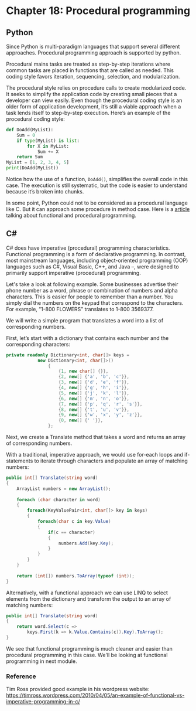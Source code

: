 # Chapter 18: Procedural programming

## Python

Since Python is multi-paradigm languages that support several different approaches. Procedural programming approach is supported by python.

Procedural mains tasks are treated as step-by-step iterations where common tasks are placed in functions that are called as needed. This coding style favors iteration, sequencing, selection, and modularization.

The procedural style relies on procedure calls to create modularized code. It seeks to simplify the application code by creating small pieces that a developer can view easily. Even though the procedural coding style is an older form of application development, it’s still a viable approach when a task lends itself to step-by-step execution. Here’s an example of the procedural coding style:

```python
def DoAdd(MyList):
    Sum = 0
    if type(MyList) is list:
        for X in MyList:
            Sum += X
    return Sum
MyList = [1, 2, 3, 4, 5]
print(DoAdd(MyList))
```
Notice how the use of a function, `DoAdd()`, simplifies the overall code in this case. The execution is still systematic, but the code is easier to understand because it’s broken into chunks.

In some point, Python could not to be considered as a procedural language like C. But it can approach some procedure in method case. Here is a [article](http://stackoverflow.com/questions/721090/what-is-the-difference-between-a-function-and-a-procedure) talking about functional and procedural programming.

## C# #

C# does have imperative (procedural) programming characteristics. Functional programming is a form of declarative programming. In contrast, most mainstream languages, including object-oriented programming (OOP) languages such as C#, Visual Basic, C++, and Java –, were designed to primarily support imperative (procedural) programming.

Let's take a look at following example. Some businesses advertise their phone number as a word, phrase or combination of numbers and alpha characters. This is easier for people to remember than a number. You simply dial the numbers on the keypad that correspond to the characters. For example, “1-800 FLOWERS” translates to 1-800 3569377.

We will write a simple program that translates a word into a list of corresponding numbers.

First, let’s start with a dictionary that contains each number and the corresponding characters:

```csharp
private readonly Dictionary<int, char[]> keys =
            new Dictionary<int, char[]>()
                {
                    {1, new char[] {}},
                    {2, new[] {'a', 'b', 'c'}},
                    {3, new[] {'d', 'e', 'f'}},
                    {4, new[] {'g', 'h', 'i'}},
                    {5, new[] {'j', 'k', 'l'}},
                    {6, new[] {'m', 'n', 'o'}},
                    {7, new[] {'p', 'q', 'r', 's'}},
                    {8, new[] {'t', 'u', 'v'}},
                    {9, new[] {'w', 'x', 'y', 'z'}},
                    {0, new[] {' '}},
                };
```

Next, we create a Translate method that takes a word and returns an array of corresponding numbers.

With a traditional, imperative approach, we would use for-each loops and if-statements to iterate through characters and populate an array of matching numbers:

```csharp
public int[] Translate(string word)
{
    ArrayList numbers = new ArrayList();
 
    foreach (char character in word)
    {
        foreach(KeyValuePair<int, char[]> key in keys)
        {
            foreach(char c in key.Value)
            {
                if(c == character)
                {
                    numbers.Add(key.Key);
                }
            }
        }
    }
 
    return (int[]) numbers.ToArray(typeof (int));
}
```

Alternatively, with a functional approach we can use LINQ to select elements from the dictionary and transform the output to an array of matching numbers:

```csharp
public int[] Translate(string word)
{
    return word.Select(c => 
        keys.First(k => k.Value.Contains(c)).Key).ToArray();
}
```

We see that functional programming is much cleaner and easier than procedural programming in this case. We'll be looking at functional programming in next module.

### Reference

Tim Ross provided good example in his wordpress website: https://timross.wordpress.com/2010/04/05/an-example-of-functional-vs-imperative-programming-in-c/
